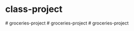 # class-project
#   g r o c e r i e s - p r o j e c t  
 #   g r o c e r i e s - p r o j e c t  
 #   g r o c e r i e s - p r o j e c t  
 